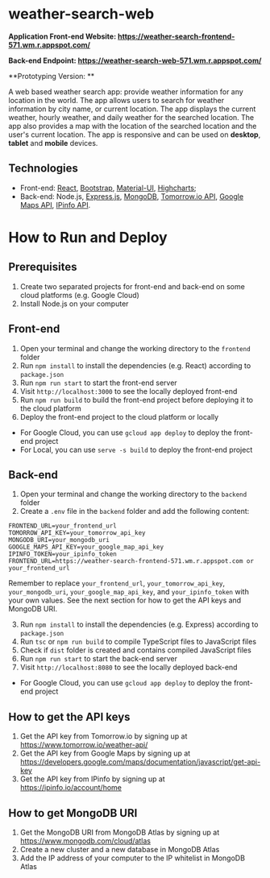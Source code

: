 # weather-search-web
**Application Front-end Website: https://weather-search-frontend-571.wm.r.appspot.com/**

**Back-end Endpoint: https://weather-search-web-571.wm.r.appspot.com/**

**Prototyping Version: **

A web based weather search app: provide weather information for any location in the world. The app allows users to search for weather information by city name, or current location. The app displays the current weather, hourly weather, and daily weather for the searched location. The app also provides a map with the location of the searched location and the user's current location. The app is responsive and can be used on **desktop**, **tablet** and **mobile** devices.

## Technologies
- Front-end: [React](https://react.dev/), [Bootstrap](https://getbootstrap.com/), [Material-UI](https://material-ui.com/), [Highcharts](https://www.highcharts.com/);
- Back-end: Node.js, [Express.js](https://expressjs.com/), [MongoDB](https://www.mongodb.com/), [Tomorrow.io API](https://www.tomorrow.io/), [Google Maps API](https://developers.google.com/maps/documentation/javascript/overview), [IPinfo API](https://ipinfo.io/).

# How to Run and Deploy
## Prerequisites
1. Create two separated projects for front-end and back-end on some cloud platforms (e.g. Google Cloud)
2. Install Node.js on your computer

## Front-end
1. Open your terminal and change the working directory to the `frontend` folder
2. Run `npm install` to install the dependencies (e.g. React) according to `package.json`
3. Run `npm run start` to start the front-end server
4. Visit `http://localhost:3000` to see the locally deployed front-end
5. Run `npm run build` to build the front-end project before deploying it to the cloud platform
6. Deploy the front-end project to the cloud platform or locally
- For Google Cloud, you can use `gcloud app deploy` to deploy the front-end project
- For Local, you can use `serve -s build` to deploy the front-end project

## Back-end
1. Open your terminal and change the working directory to the `backend` folder
2. Create a `.env` file in the `backend` folder and add the following content:
```
FRONTEND_URL=your_frontend_url
TOMORROW_API_KEY=your_tomorrow_api_key
MONGODB_URI=your_mongodb_uri
GOOGLE_MAPS_API_KEY=your_google_map_api_key
IPINFO_TOKEN=your_ipinfo_token
FRONTEND_URL=https://weather-search-frontend-571.wm.r.appspot.com or your_frontend_url
```

Remember to replace `your_frontend_url`, `your_tomorrow_api_key`, `your_mongodb_uri`, `your_google_map_api_key`, and `your_ipinfo_token` with your own values. See the next section for how to get the API keys and MongoDB URI.

3. Run `npm install` to install the dependencies (e.g. Express) according to `package.json`
4. Run `tsc` or `npm run build` to compile TypeScript files to JavaScript files
5. Check if `dist` folder is created and contains compiled JavaScript files
6. Run `npm run start` to start the back-end server
7. Visit `http://localhost:8080` to see the locally deployed back-end
- For Google Cloud, you can use `gcloud app deploy` to deploy the front-end project

## How to get the API keys
1. Get the API key from Tomorrow.io by signing up at https://www.tomorrow.io/weather-api/
2. Get the API key from Google Maps by signing up at https://developers.google.com/maps/documentation/javascript/get-api-key
3. Get the API key from IPinfo by signing up at https://ipinfo.io/account/home

## How to get MongoDB URI
1. Get the MongoDB URI from MongoDB Atlas by signing up at https://www.mongodb.com/cloud/atlas
2. Create a new cluster and a new database in MongoDB Atlas
3. Add the IP address of your computer to the IP whitelist in MongoDB Atlas



